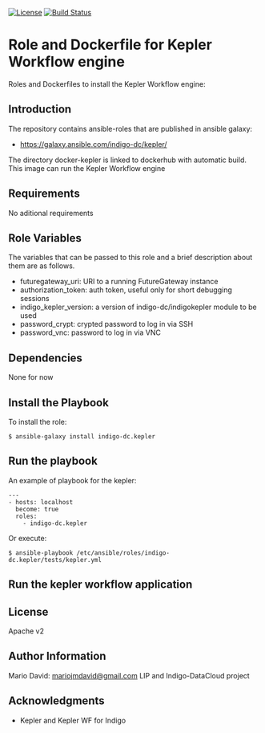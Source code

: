 [![License](http://img.shields.io/:license-apache-blue.svg?style=flat-square)](http://www.apache.org/licenses/LICENSE-2.0.html)
[![Build Status](https://travis-ci.org/indigo-dc/ansible-role-kepler.svg?branch=master)](https://travis-ci.org/indigo-dc/ansible-role-kepler)

Role and Dockerfile for Kepler Workflow engine
==============================================

Roles and Dockerfiles to install the Kepler Workflow engine:

Introduction
------------

The repository contains ansible-roles that are published in
ansible galaxy:
* https://galaxy.ansible.com/indigo-dc/kepler/

The directory docker-kepler is linked to
dockerhub with automatic build. This image can run
the Kepler Workflow engine

Requirements
------------

No aditional requirements

Role Variables
--------------

The variables that can be passed to this role and a brief description
about them are as follows.

* futuregateway_uri: URI to a running FutureGateway instance
* authorization_token: auth token, useful only for short debugging sessions
* indigo_kepler_version: a version of indigo-dc/indigokepler module to be used
* password_crypt: crypted password to log in via SSH
* password_vnc: password to log in via VNC

Dependencies
------------

None for now

Install the Playbook
--------------------

To install the role:

```
$ ansible-galaxy install indigo-dc.kepler
```

Run the playbook
----------------

An example of playbook for the kepler:

```
---
- hosts: localhost
  become: true
  roles:
    - indigo-dc.kepler
```

Or execute:

```
$ ansible-playbook /etc/ansible/roles/indigo-dc.kepler/tests/kepler.yml
```

Run the kepler workflow application
-----------------------------------

License
-------

Apache v2

Author Information
------------------

Mario David: mariojmdavid@gmail.com
LIP and Indigo-DataCloud project

Acknowledgments
---------------

* Kepler and Kepler WF for Indigo
